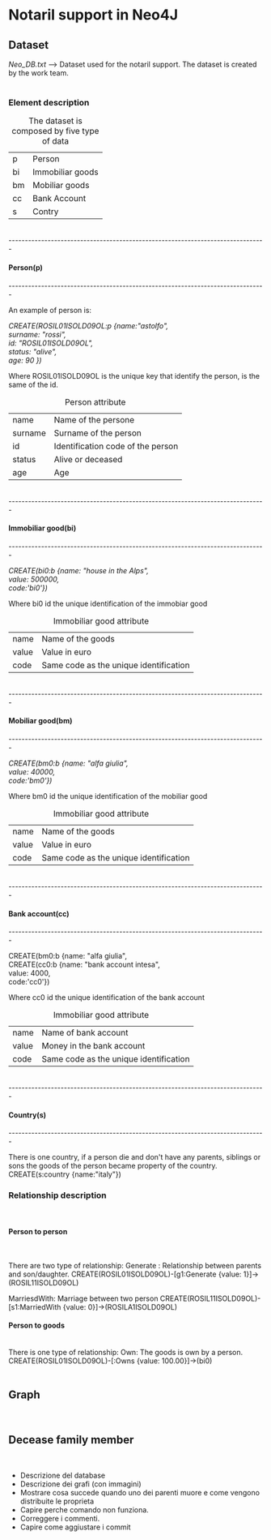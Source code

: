 <!-- ---------------------------------------------------------------------- -->
<h1>Notaril support in Neo4J</h1>
<!-- ---------------------------------------------------------------------- -->
<h2>Dataset</h2>
<i>Neo_DB.txt</i> --> Dataset used for the notaril support. The dataset is 
                      created by the work team.<br/><br/>


<h3>Element description</h3>
<table>
<caption>The dataset is composed by five type of data</caption>
<tr><td>p        </td><td>Person            </td></tr>
<tr><td>bi       </td><td>Immobiliar goods </td></tr>
<tr><td>bm       </td><td>Mobiliar goods    </td></tr>
<tr><td>cc       </td><td>Bank Account      </td></tr>
<tr><td>s        </td><td>Contry            </td></tr>
</table>

<br/>
-------------------------------------------------------------------------------
<h4>Person(p)</h4>
-------------------------------------------------------------------------------
<br/>

An example of person is:<br/>

<i>CREATE(ROSIL01ISOLD09OL:p {name:"astolfo",<br/>
       surname: "rossi",                     <br/>
       id: "ROSIL01ISOLD09OL",               <br/>
       status: "alive",                      <br/>
       age: 90 })</i><br/>

Where ROSIL01ISOLD09OL is the unique key that identify the person, is the same
of the id.<br/>

<table>
<caption>Person attribute</caption>
<tr><td>name     </td><td>Name of the persone               </td></tr>
<tr><td>surname  </td><td>Surname of the person             </td></tr>
<tr><td>id       </td><td>Identification code of the person </td></tr>
<tr><td>status   </td><td>Alive or deceased                 </td></tr>
<tr><td>age      </td><td>Age                               </td></tr>
</table>
   
<br/>  
-------------------------------------------------------------------------------
<h4>Immobiliar good(bi)</h4>
-------------------------------------------------------------------------------
<br/>

<i>CREATE(bi0:b {name: "house in the Alps",<br/>
                value: 500000,             <br/>
				code:'bi0'})</i><br/>

Where bi0 id the unique identification of the immobiar good<br/>

<table>
<caption>Immobiliar good attribute</caption>
<tr><td>name     </td><td>Name of the goods                      </td></tr>
<tr><td>value    </td><td>Value in euro                          </td></tr>
<tr><td>code     </td><td>Same code as the unique identification </td></tr>
</table>

<br/>
-------------------------------------------------------------------------------
<h4>Mobiliar good(bm)</h4>
-------------------------------------------------------------------------------
<br/>

<i>CREATE(bm0:b {name: "alfa giulia",<br/>
                value: 40000,        <br/>
				code:'bm0'})</i><br/>


Where bm0 id the unique identification of the mobiliar good<br/>

<table>
<caption>Immobiliar good attribute</caption>
<tr><td>name     </td><td>Name of the goods                      </td></tr>
<tr><td>value    </td><td>Value in euro                          </td></tr>
<tr><td>code     </td><td>Same code as the unique identification </td></tr>
</table>

<br/>
-------------------------------------------------------------------------------
<h4>Bank account(cc)</h4>
-------------------------------------------------------------------------------
<br/>

CREATE(bm0:b {name: "alfa giulia",        <br/>
CREATE(cc0:b {name: "bank account intesa",<br/>
                value: 4000,              <br/>
				code:'cc0'})</i><br/>

Where cc0 id the unique identification of the bank account<br/>

<table>
<caption>Immobiliar good attribute</caption>
<tr><td>name     </td><td>Name of bank account                   </td></tr>
<tr><td>value    </td><td>Money in the bank account              </td></tr>
<tr><td>code     </td><td>Same code as the unique identification </td></tr>
</table>

<br/>
-------------------------------------------------------------------------------
<h4>Country(s)</h4>
-------------------------------------------------------------------------------
<br/>

There is one country, if a person die and don't have any parents, siblings or
sons the goods of the person became property of the country.
CREATE(s:country {name:"italy"})

<!-- ---------------------------------------------------------------------- -->
<h3>Relationship description</h3><br/>
<!-- ---------------------------------------------------------------------- -->
<h4>Person to person</h4><br/>
<!-- ---------------------------------------------------------------------- -->

There are two type of relationship:
Generate : Relationship between parents and son/daughter.
CREATE(ROSIL01ISOLD09OL)-[g1:Generate {value: 1}]->(ROSIL11ISOLD09OL)

MarriesdWith: Marriage between two person
CREATE(ROSIL11ISOLD09OL)-[s1:MarriedWith {value: 0}]->(ROSILA1ISOLD09OL)

<!-- ---------------------------------------------------------------------- -->
<h4>Person to goods</h4><br/>
<!-- ---------------------------------------------------------------------- -->
There is one type of relationship:
Own: The goods is own by a person.
CREATE(ROSIL01ISOLD09OL)-[:Owns {value: 100.00}]->(bi0)

<br/>
<br/>
<h2>Graph</h2><br/>















<h2>Decease family member</h2><br/>


- Descrizione del database
- Descrizione dei grafi (con immagini)
- Mostrare cosa succede quando uno dei parenti muore e come vengono distribuite le proprieta
- Capire perche comando non funziona.
- Correggere i commenti.
- Capire come aggiustare i commit
